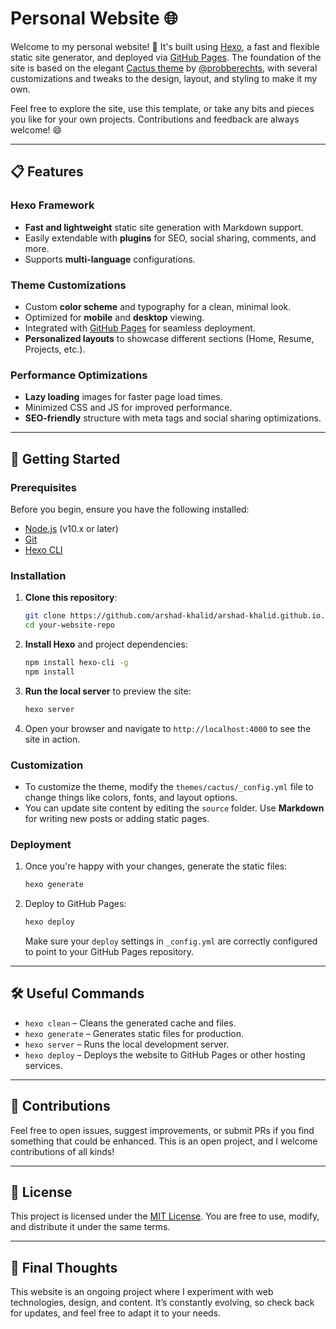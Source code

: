 # Personal Website 🌐

Welcome to my personal website! 🎉 It's built using [Hexo](https://hexo.io/), a fast and flexible static site generator, and deployed via [GitHub Pages](https://pages.github.com/). The foundation of the site is based on the elegant [Cactus theme](https://github.com/probberechts/hexo-theme-cactus) by [@probberechts](https://github.com/probberechts), with several customizations and tweaks to the design, layout, and styling to make it my own.

Feel free to explore the site, use this template, or take any bits and pieces you like for your own projects. Contributions and feedback are always welcome! 😄

---

## 📋 Features

### Hexo Framework
- **Fast and lightweight** static site generation with Markdown support.
- Easily extendable with **plugins** for SEO, social sharing, comments, and more.
- Supports **multi-language** configurations.

### Theme Customizations
- Custom **color scheme** and typography for a clean, minimal look.
- Optimized for **mobile** and **desktop** viewing.
- Integrated with [GitHub Pages](https://pages.github.com/) for seamless deployment.
- **Personalized layouts** to showcase different sections (Home, Resume, Projects, etc.).
  
### Performance Optimizations
- **Lazy loading** images for faster page load times.
- Minimized CSS and JS for improved performance.
- **SEO-friendly** structure with meta tags and social sharing optimizations.

---

## 🚀 Getting Started

### Prerequisites

Before you begin, ensure you have the following installed:
- [Node.js](https://nodejs.org/) (v10.x or later)
- [Git](https://git-scm.com/)
- [Hexo CLI](https://hexo.io/docs/)

### Installation

1. **Clone this repository**:
    ```bash
    git clone https://github.com/arshad-khalid/arshad-khalid.github.io.git
    cd your-website-repo
    ```

2. **Install Hexo** and project dependencies:
    ```bash
    npm install hexo-cli -g
    npm install
    ```

3. **Run the local server** to preview the site:
    ```bash
    hexo server
    ```

4. Open your browser and navigate to `http://localhost:4000` to see the site in action.

### Customization

- To customize the theme, modify the `themes/cactus/_config.yml` file to change things like colors, fonts, and layout options.
- You can update site content by editing the `source` folder. Use **Markdown** for writing new posts or adding static pages.

### Deployment

1. Once you're happy with your changes, generate the static files:
    ```bash
    hexo generate
    ```

2. Deploy to GitHub Pages:
    ```bash
    hexo deploy
    ```
    Make sure your `deploy` settings in `_config.yml` are correctly configured to point to your GitHub Pages repository.

---

## 🛠 Useful Commands

- `hexo clean` – Cleans the generated cache and files.
- `hexo generate` – Generates static files for production.
- `hexo server` – Runs the local development server.
- `hexo deploy` – Deploys the website to GitHub Pages or other hosting services.

---

## 🤝 Contributions

Feel free to open issues, suggest improvements, or submit PRs if you find something that could be enhanced. This is an open project, and I welcome contributions of all kinds!

---

## 📝 License

This project is licensed under the [MIT License](LICENSE). You are free to use, modify, and distribute it under the same terms.

---

## 🎯 Final Thoughts

This website is an ongoing project where I experiment with web technologies, design, and content. It’s constantly evolving, so check back for updates, and feel free to adapt it to your needs.
